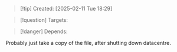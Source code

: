 
>[!tip] Created: [2025-02-11 Tue 18:29]

>[!question] Targets: 

>[!danger] Depends: 

Probably just take a copy of the file, after shutting down datacentre.

